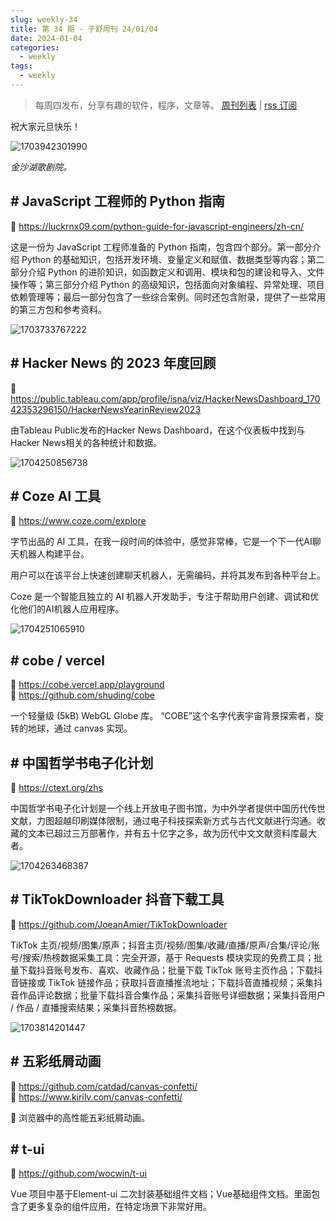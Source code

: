 ```yaml
---
slug: weekly-34
title: 第 34 期 - 子舒周刊 24/01/04
date: 2024-01-04
categories:
  - weekly
tags:
  - weekly
---
```


> 每周四发布，分享有趣的软件，程序，文章等。 [周刊列表](/categories/weekly/) | [rss 订阅](/categories/weekly/index.xml)

祝大家元旦快乐！

![1703942301990](https://imgurl.zishu.me/2023/1703942301990.webp)

*金沙湖歌剧院。*

## # JavaScript 工程师的 Python 指南

🔗 https://luckrnx09.com/python-guide-for-javascript-engineers/zh-cn/

这是一份为 JavaScript 工程师准备的 Python 指南，包含四个部分。第一部分介绍 Python 的基础知识，包括开发环境、变量定义和赋值、数据类型等内容；第二部分介绍 Python 的进阶知识，如函数定义和调用、模块和包的建设和导入、文件操作等；第三部分介绍 Python 的高级知识，包括面向对象编程、异常处理、项目依赖管理等；最后一部分包含了一些综合案例。同时还包含附录，提供了一些常用的第三方包和参考资料。

![1703733767222](https://imgurl.zishu.me/2023/1703733767222.webp)

## # Hacker News 的 2023 年度回顾

🔗 https://public.tableau.com/app/profile/isna/viz/HackerNewsDashboard_17042353296150/HackerNewsYearinReview2023

由Tableau Public发布的Hacker News Dashboard，在这个仪表板中找到与Hacker News相关的各种统计和数据。

![1704250856738](https://imgurl.zishu.me/2023/1704250856738.webp)

## # Coze AI 工具

🔗 https://www.coze.com/explore

字节出品的 AI 工具，在我一段时间的体验中，感觉非常棒，它是一个下一代AI聊天机器人构建平台。

用户可以在该平台上快速创建聊天机器人，无需编码，并将其发布到各种平台上。

Coze 是一个智能且独立的 AI 机器人开发助手，专注于帮助用户创建、调试和优化他们的AI机器人应用程序。

![1704251065910](https://imgurl.zishu.me/2023/1704251065910.webp)

## # cobe / vercel

🔗 https://cobe.vercel.app/playground  
🔗 https://github.com/shuding/cobe  

一个轻量级 (5kB) WebGL Globe 库。 “COBE”这个名字代表宇宙背景探索者，旋转的地球，通过 canvas 实现。

## # 中国哲学书电子化计划

🔗 https://ctext.org/zhs

中国哲学书电子化计划是一个线上开放电子图书馆，为中外学者提供中国历代传世文献，力图超越印刷媒体限制，通过电子科技探索新方式与古代文献进行沟通。收藏的文本已超过三万部著作，并有五十亿字之多，故为历代中文文献资料库最大者。

![1704263468387](https://imgurl.zishu.me/2023/1704263468387.webp)

## # TikTokDownloader 抖音下载工具

🔗 https://github.com/JoeanAmier/TikTokDownloader

TikTok 主页/视频/图集/原声；抖音主页/视频/图集/收藏/直播/原声/合集/评论/账号/搜索/热榜数据采集工具：完全开源，基于 Requests 模块实现的免费工具；批量下载抖音账号发布、喜欢、收藏作品；批量下载 TikTok 账号主页作品；下载抖音链接或 TikTok 链接作品；获取抖音直播推流地址；下载抖音直播视频；采集抖音作品评论数据；批量下载抖音合集作品；采集抖音账号详细数据；采集抖音用户 / 作品 / 直播搜索结果；采集抖音热榜数据。

![1703814201447](https://imgurl.zishu.me/2023/1703814201447.webp)

## # 五彩纸屑动画

🔗 https://github.com/catdad/canvas-confetti/  
🔗 https://www.kirilv.com/canvas-confetti/  

🎉 浏览器中的高性能五彩纸屑动画。

## # t-ui 

🔗 https://github.com/wocwin/t-ui

Vue 项目中基于Element-ui 二次封装基础组件文档；Vue基础组件文档。里面包含了更多复杂的组件应用，在特定场景下非常好用。
